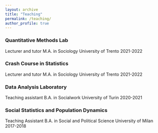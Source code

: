 ```yaml
---
layout: archive
title: "Teaching"
permalink: /teaching/
author_profile: true
---
```


### Quantitative Methods Lab 
Lecturer and tutor
M.A. in Sociology
University of Trento
2021-2022

### Crash Course in Statistics
Lecturer and tutor
M.A. in Sociology
University of Trento
2021-2022

### Data Analysis Laboratory
Teaching assistant
B.A. in Socialwork
University of Turin
2020-2021

### Social Statistics and Population Dynamics
Teaching Assistant
B.A. in Social and Political Science
University of Milan
2017-2018
